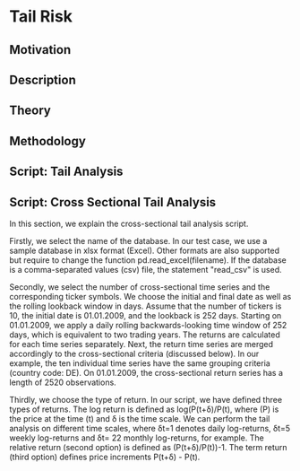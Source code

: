 # Tail Risk

## Motivation

## Description

## Theory

## Methodology

## Script: Tail Analysis

## Script: Cross Sectional Tail Analysis

In this section, we explain the cross-sectional tail analysis script. 

Firstly, we select the name of the database. In our test case, we use a sample database in xlsx format (Excel). Other formats are also supported but require to change the function pd.read_excel(filename). If the database is a comma-separated values (csv) file, the statement "read_csv" is used. 

Secondly, we select the number of cross-sectional time series and the corresponding ticker symbols. We choose the initial and final date as well as the rolling lookback window in days. Assume that the number of tickers is 10, the initial date is 01.01.2009, and the lookback is 252 days. Starting on 01.01.2009, we apply a daily rolling backwards-looking time window of 252 days, which is equivalent to two trading years. The returns are calculated for each time series separately. Next, the return time series are merged accordingly to the cross-sectional criteria (discussed below). In our example,  the ten individual time series have the same grouping criteria (country code: DE). On 01.01.2009, the cross-sectional return series has a length of 2520 observations. 

Thirdly, we choose the type of return. In our script, we have defined three types of returns. The log return is defined as log(P(t+δ)/P(t), where (P)  is the price at the time (t) and δ is the time scale. We can perform the tail analysis on different time scales, where δt=1 denotes daily log-returns, δt=5 weekly log-returns and δt= 22 monthly log-returns, for example. The relative return (second option) is defined as (P(t+δ)/P(t))-1. The term return (third option) defines price increments P(t+δ) - P(t). 



